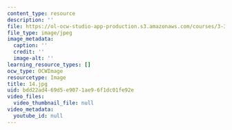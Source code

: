 ```yaml
---
content_type: resource
description: ''
file: https://ol-ocw-studio-app-production.s3.amazonaws.com/courses/3-320-atomistic-computer-modeling-of-materials-sma-5107-spring-2005/bdd22ad469d5e9071ae96f1dc01fe92e_14.jpg
file_type: image/jpeg
image_metadata:
  caption: ''
  credit: ''
  image-alt: ''
learning_resource_types: []
ocw_type: OCWImage
resourcetype: Image
title: 14.jpg
uid: bdd22ad4-69d5-e907-1ae9-6f1dc01fe92e
video_files:
  video_thumbnail_file: null
video_metadata:
  youtube_id: null
---
```

